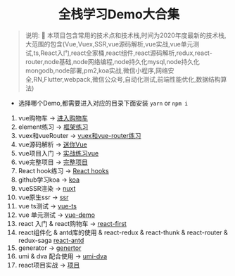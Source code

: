<div align="center">

#  全栈学习Demo大合集

</div>

> 说明: :100: 本项目包含常用的技术点和技术栈,时间为2020年度最新的技术栈,大范围的包含(Vue,Vuex,SSR,vue源码解析,vue实战,vue单元测试,ts,React入门,react全家桶,react组件,react源码解析,redux,react-router,node基础,node网络编程,node持久化mysql,node持久化mongodb,node部署,pm2,koa实战,微信小程序,网络安全,RN,Flutter,webpack,微信公众号,自动化测试,前端性能优化,数据结构算法)

* 选择哪个Demo,都需要进入对应的目录下面安装 `yarn` or `npm i`

1. vue购物车 -> [进入购物车](/shop)
2. element练习 -> [框架练习](/login-element)
3. vuex和vueRouter -> [vuex和vue-router练习](/vuexrouter)
4. vue源码解析 -> [迷你Vue](/迷你vue)
5. vue项目入门 -> [实战练习vue](/vue-mart)
6. vue完整项目 -> [完整项目](/vue-mart2)
7. React hook练习 -> [React hooks](/hooks)
8. github学习koa -> [koa](/koaGithub)
9. vueSSR渲染 -> [nuxt](/nuxt)
10. vue原生ssr ->  [ssr](/ssr)
11. vue ts测试 -> [vue-ts](/vue-ts)
12. vue 单元测试 -> [vue-demo](/ts-demo)
13. react 入门 & react购物车 -> [react-first](/react-first)
14. react组件化 & antd库的使用 & react-redux & react-thunk & react-router & redux-saga [react-antd](/react-antd)
15. generator -> [genertor](/genertor)
16. umi & dva 配合使用 -> [umi-dva](/umi-dva)
17. react项目实战 -> [项目](/react项目)
